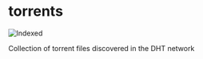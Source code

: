 torrents 
========
![Indexed](https://img.shields.io/badge/indexed-3230-blue)

Collection of torrent files discovered in the DHT network
